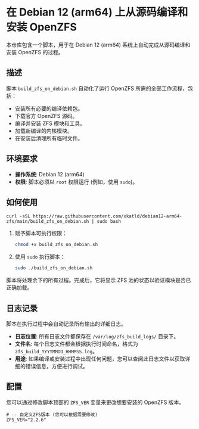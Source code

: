 # 在 Debian 12 (arm64) 上从源码编译和安装 OpenZFS

本仓库包含一个脚本，用于在 Debian 12 (arm64) 系统上自动完成从源码编译和安装 OpenZFS 的过程。

## 描述

脚本 `build_zfs_on_debian.sh` 自动化了运行 OpenZFS 所需的全部工作流程，包括：
* 安装所有必要的编译依赖包。
* 下载官方 OpenZFS 源码。
* 编译并安装 ZFS 模块和工具。
* 加载新编译的内核模块。
* 在安装后清理所有临时文件。

## 环境要求

* **操作系统**: Debian 12 (arm64)
* **权限**: 脚本必须以 `root` 权限运行 (例如，使用 `sudo`)。

## 如何使用

```curl -sSL https://raw.githubusercontent.com/xkatld/debian12-arm64-zfs/main/build_zfs_on_debian.sh | sudo bash```

1.  赋予脚本可执行权限：
    ```sh
    chmod +x build_zfs_on_debian.sh
    ```

2.  使用 `sudo` 执行脚本：
    ```sh
    sudo ./build_zfs_on_debian.sh
    ```

脚本将处理余下的所有过程。完成后，它将显示 ZFS 池的状态以验证模块是否已正确加载。

## 日志记录

脚本在执行过程中会自动记录所有输出的详细日志。

* **日志位置**: 所有日志文件都保存在 `/var/log/zfs_build_logs/` 目录下。
* **文件名**: 每个日志文件都会根据执行时间命名，格式为 `zfs_build_YYYYMMDD_HHMMSS.log`。
* **用途**: 如果编译或安装过程中出现任何问题，您可以查阅此日志文件以获取详细的错误信息，方便进行调试。

## 配置

您可以通过修改脚本顶部的 `ZFS_VER` 变量来更改想要安装的 OpenZFS 版本。

```shell
# -- 自定义ZFS版本 (您可以根据需要修改)
ZFS_VER="2.2.6"
